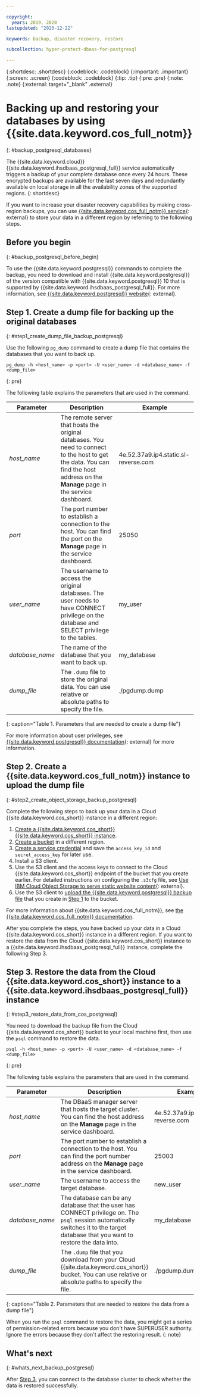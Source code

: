 ```yaml
---

copyright:
  years: 2019, 2020
lastupdated: "2020-12-22"

keywords: backup, disaster recovery, restore

subcollection: hyper-protect-dbaas-for-postgresql

---
```


{:shortdesc: .shortdesc}
{:codeblock: .codeblock}
{:important: .important}
{:screen: .screen}
{:codeblock: .codeblock}
{:tip: .tip}
{:pre: .pre}
{:note: .note}
{:external: target="_blank" .external}

# Backing up and restoring your databases by using {{site.data.keyword.cos_full_notm}}
{: #backup_postgresql_databases}

The {{site.data.keyword.cloud}} {{site.data.keyword.ihsdbaas_postgresql_full}} service automatically triggers a backup of your complete database once every 24 hours. These encrypted backups are available for the last seven days and redundantly available on local storage in all the availability zones of the supported regions.
{: shortdesc}

If you want to increase your disaster recovery capabilities by making cross-region backups, you can use [{{site.data.keyword.cos_full_notm}} service](https://cloud.ibm.com/catalog/services/cloud-object-storage){: external} to store your data in a different region by referring to the following steps.

## Before you begin
{: #backup_postgresql_before_begin}

To use the {{site.data.keyword.postgresql}} commands to complete the backup, you need to download and install {{site.data.keyword.postgresql}} of the version compatible with {{site.data.keyword.postgresql}} 10 that is supported by {{site.data.keyword.ihsdbaas_postgresql_full}}. For more information, see [{{site.data.keyword.postgresql}} website](https://www.postgresql.org/download/){: external}.

## Step 1. Create a dump file for backing up the original databases
{: #step1_create_dump_file_backup_postgresql}

Use the following `pg_dump` command to create a dump file that contains the databases that you want to back up.

```
pg_dump -h <host_name> -p <port> -U <user_name> -d <database_name> -f <dump_file>
```
{: pre}

The following table explains the parameters that are used in the command.

|Parameter|Description|Example|
|---------|-----------|-------|
|*host_name*|The remote server that hosts the original databases. You need to connect to the host to get the data. You can find the host address on the **Manage** page in the service dashboard.|4e.52.37a9.ip4.static.sl-reverse.com|
|*port*|The port number to establish a connection to the host. You can find the port on the **Manage** page in the service dashboard.|25050|
|*user_name*|The username to access the original databases. The user needs to have CONNECT privilege on the database and SELECT privilege to the tables.|my_user|
|*database_name*|The name of the database that you want to back up.|my_database|
|*dump_file*|The `.dump` file to store the original data. You can use relative or absolute paths to specify the file.|./pgdump.dump|
{: caption="Table 1. Parameters that are needed to create a dump file"}

For more information about user privileges, see [{{site.data.keyword.postgresql}} documentation](https://www.postgresql.org/docs/10/sql-grant.html){: external} for more information.

## Step 2. Create a {{site.data.keyword.cos_full_notm}} instance to upload the dump file
{: #step2_create_object_storage_backup_postgresql}

Complete the following steps to back up your data in a Cloud {{site.data.keyword.cos_short}} instance in a different region:

1. [Create a {{site.data.keyword.cos_short}} {{site.data.keyword.cos_short}} instance](/docs/cloud-object-storage?topic=cloud-object-storage-provision).
2. [Create a bucket](/docs/cloud-object-storage?topic=cloud-object-storage-endpoints#endpoints-region) in a different region.
3. [Create a service credential](/docs/cloud-object-storage?topic=cloud-object-storage-service-credentials) and save the `access_key_id` and `secret_access_key` for later use.
4. Install a S3 client.
5. Use the S3 client and the access keys to connect to the Cloud {{site.data.keyword.cos_short}} endpoint of the bucket that you create earlier. For detailed instructions on configuring the `.s3cfg` file, see [Use IBM Cloud Object Storage to serve static website content](https://www.ibm.com/cloud/blog/static-websites-cloud-object-storage-cos){: external}.
6. Use the S3 client to [upload the {{site.data.keyword.postgresql}} backup file](/docs/cloud-object-storage?topic=cloud-object-storage-upload) that you create in [Step 1](#step1_create_dump_file_backup_postgresql) to the bucket.

For more information about {{site.data.keyword.cos_full_notm}}, see [the {{site.data.keyword.cos_full_notm}} documentation](/docs/cloud-object-storage?topic=cloud-object-storage-getting-started-cloud-object-storage). 

After you complete the steps, you have backed up your data in a Cloud {{site.data.keyword.cos_short}} instance in a different region. If you want to restore the data from the Cloud {{site.data.keyword.cos_short}} instance to a {{site.data.keyword.ihsdbaas_postgresql_full}} instance, complete the following Step 3.

## Step 3. Restore the data from the Cloud {{site.data.keyword.cos_short}} instance to a {{site.data.keyword.ihsdbaas_postgresql_full}} instance
{: #step3_restore_data_from_cos_postgresql}

You need to download the backup file from the Cloud {{site.data.keyword.cos_short}} bucket to your local machine first, then use the `psql` command to restore the data.

```
psql -h <host_name> -p <port> -U <user_name> -d <database_name> -f <dump_file>
```
{: pre}

The following table explains the parameters that are used in the command.

|Parameter|Description|Example|
|---------|-----------|-------|
|*host_name*|The DBaaS manager server that hosts the target cluster. You can find the host address on the **Manage** page in the service dashboard.|4e.52.37a9.ip4.static.sl-reverse.com|
|*port*|The port number to establish a connection to the host. You can find the port number address on the **Manage** page in the service dashboard.|25003|
|*user_name*|The username to access the target database.|new_user|
|*database_name*|The database can be any database that the user has CONNECT privilege on. The `psql` session automatically switches it to the target database that you want to restore the data into.|my_database|
|*dump_file*|The `.dump` file that you download from your Cloud {{site.data.keyword.cos_short}} bucket. You can use relative or absolute paths to specify the file.|./pgdump.dump|
{: caption="Table 2. Parameters that are needed to restore the data from a dump file"}

When you run the `psql` command to restore the data, you might get a series of permission-related errors because you don't have SUPERUSER authority. Ignore the errors because they don't affect the restoring result.
{: note}

## What's next
{: #whats_next_backup_postgresql}

After [Step 3](#step3_restore_data_from_cos_postgresql), you can connect to the database cluster to check whether the data is restored successfully.
